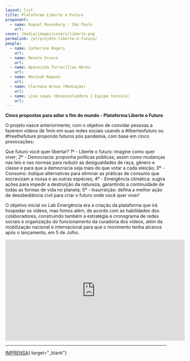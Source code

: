 ```yaml
---
layout: list
title: Plataforma Liberte o Futuro
proponent:
  - name: Raquel Rosenberg - São Paulo 
    url:  
cover: /media/images/covers/liberte.png
permalink: /pt/projeto-liberte-o-futuro/
people:
  - name: Catherine Rogers 
    url:  
  - name: Renato Orozco
    url:
  - name: Aparecida Torrecillas Abreu
    url: 
  - name: Marinah Raposo
    url: 
  - name: Clareana Aroxa (Mediação)
    url: 
  - name: Lina Lopes (Desenvolvedora | Equipe técnica)
    url: 
---
```


**Cinco propostas para adiar o fim do mundo - Plataforma Liberte o Futuro**

O projeto nasce anteriormente, com o objetivo de convidar pessoas a fazerem vídeos de 1min em suas redes sociais usando a #liberteofuturo ou #freethefuture propondo futuros pós pandemia, com base em cinco provocações:
  
Que futuro você quer libertar?
1º - Liberte o futuro: imagine como quer viver;
2º - Democracia: proponha políticas públicas, assim como mudanças nas leis e nas normas para reduzir as desigualdades de raça, gênero e classe e para que a democracia seja mais do que votar a cada eleição;
3º - Consumo: indique alternativas para eliminar as práticas de consumo que escravizam a nossa e as outras espécies;
4º - Emergência climática: sugira ações para impedir a destruição da natureza, garantindo a continuidade de todas as formas de vida no planeta;
5º - Insurreição: defina a melhor ação de desobediência civil para criar o futuro onde você quer viver!
  
O objetivo inicial no Lab Emergência era a criação da plataforma que irá hospedar os vídeos, mas fomos além, de acordo com as habilidades dos colaboradores, construindo também a estratégia e cronograma de redes sociais e organização do funcionamento da curadoria dos vídeos, além da mobilização nacional e internacional para que o movimento tenha alcance após o lançamento, em 5 de Julho.

<div class="video-wrapper video-wrapper-16x9">
<iframe width="560" height="315" src="https://www.youtube.com/embed/drXsfDAHq18" frameborder="0" allow="accelerometer; autoplay; encrypted-media; gyroscope; picture-in-picture" allowfullscreen></iframe></div>



--- 

[IMPRENSA](/2ed/pt/imprensa/liberte-o-futuro){:target="_blank"}